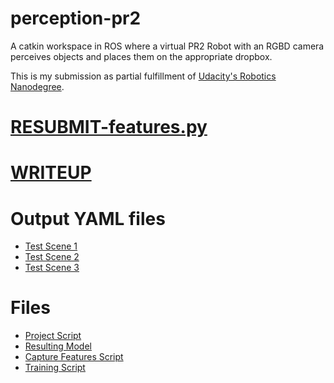 # perception-pr2
A catkin workspace in ROS where a virtual PR2 Robot with an RGBD camera perceives objects and places them 
on the appropriate dropbox.

This is my submission as partial fulfillment of [Udacity's Robotics Nanodegree](https://udacity.com/robotics).

# [RESUBMIT-features.py](https://github.com/ardakayaa/Robotics_Perception/blob/master/pr2_robot/scripts/features.py)

# [WRITEUP](https://github.com/ardakayaa/Robotics_Perception/blob/master/writeup_template.md)


# Output YAML files
- [Test Scene 1](https://github.com/ardakayaa/Robotics_Perception/blob/master/pr2_robot/scripts/output_1.yaml)
- [Test Scene 2](https://github.com/ardakayaa/Robotics_Perception/blob/master/pr2_robot/scripts/output_2.yaml)
- [Test Scene 3](https://github.com/ardakayaa/Robotics_Perception/blob/master/pr2_robot/scripts/output_3.yaml)

# Files 
- [Project Script](https://github.com/ardakayaa/Robotics_Perception/blob/master/pr2_robot/scripts/project_template.py)
- [Resulting Model](https://github.com/ardakayaa/Robotics_Perception/blob/master/pr2_robot/scripts/model.sav)
- [Capture Features Script](https://github.com/ardakayaa/Robotics_Perception/blob/master/pr2_robot/scripts/capture_features.py)
- [Training Script](https://github.com/ardakayaa/Robotics_Perception/blob/master/pr2_robot/scripts/train_svm.py)


